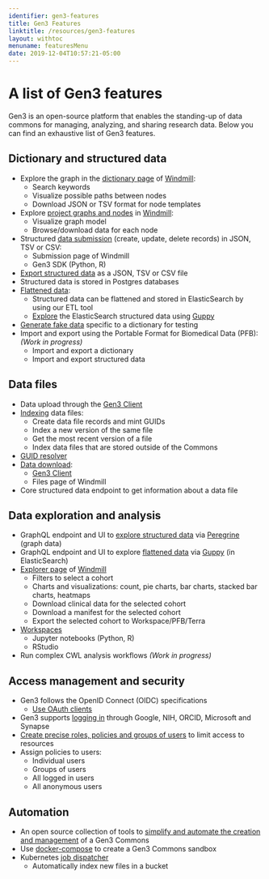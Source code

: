 ```yaml
---
identifier: gen3-features
title: Gen3 Features
linktitle: /resources/gen3-features
layout: withtoc
menuname: featuresMenu
date: 2019-12-04T10:57:21-05:00
---
```



# A list of Gen3 features

Gen3 is an open-source platform that enables the standing-up of data commons for managing, analyzing, and sharing research data. Below you can find an exhaustive list of Gen3 features.

## Dictionary and structured data

* Explore the graph in the [dictionary page](../user/dictionary/) of [Windmill](https://github.com/uc-cdis/data-portal):
    * Search keywords
    * Visualize possible paths between nodes
    * Download JSON or TSV format for node templates 
* Explore [project graphs and nodes](../user/data-types/#what-is-a-data-dictionary-and-data-model) in [Windmill](https://github.com/uc-cdis/data-portal):
    * Visualize graph model
    * Browse/download data for each node
* Structured [data submission](../user/submit-data/) (create, update, delete records) in JSON, TSV or CSV:
    * Submission page of Windmill
    * Gen3 SDK (Python, R)
* [Export structured data](../user/access-data/#exploration-tool) as a JSON, TSV or CSV file
* Structured data is stored in Postgres databases
* [Flattened data](../developer/flat-model-api/):
    * Structured data can be flattened and stored in ElasticSearch by using our ETL tool
    * [Explore](../user/access-data/) the ElasticSearch structured data using [Guppy](https://github.com/uc-cdis/guppy)
* [Generate fake data](https://github.com/uc-cdis/data-simulator) specific to a dictionary for testing
* Import and export using the Portable Format for Biomedical Data (PFB): *(Work in progress)*
    * Import and export a dictionary
    * Import and export structured data

## Data files

* Data upload through the [Gen3 Client](../user/gen3-client/)
* [Indexing](https://github.com/uc-cdis/indexd) data files:
    * Create data file records and mint GUIDs
    * Index a new version of the same file
    * Get the most recent version of a file
    * Index data files that are stored outside of the Commons
* [GUID resolver](https://dataguids.org/)
* [Data download](../user/access-data/#downloading-data-files):
    * [Gen3 Client](../user/gen3-client/)
    * Files page of Windmill
* Core structured data endpoint to get information about a data file

## Data exploration and analysis

* GraphQL endpoint and UI to [explore structured data](../user/access-data/#querying-metadata-using-the-graphiql-interface) via [Peregrine](https://github.com/uc-cdis/peregrine) (graph data)
* GraphQL endpoint and UI to explore [flattened data](../user/access-data/#querying-metadata-using-the-graphiql-interface) via [Guppy](https://github.com/uc-cdis/guppy) (in ElasticSearch)
* [Explorer page](../user/access-data/#exploration-tool) of [Windmill](https://github.com/uc-cdis/data-portal)
    * Filters to select a cohort
    * Charts and visualizations: count, pie charts, bar charts, stacked bar charts, heatmaps
    * Download clinical data for the selected cohort
    * Download a manifest for the selected cohort
    * Export the selected cohort to Workspace/PFB/Terra
* [Workspaces](../user/analyze-data/)
    * Jupyter notebooks (Python, R)
    * RStudio
* Run complex CWL analysis workflows *(Work in progress)*

## Access management and security

* Gen3 follows the OpenID Connect (OIDC) specifications
    * [Use OAuth clients](https://github.com/uc-cdis/fence/#oidc--oauth2)
* Gen3 supports [logging in](https://github.com/uc-cdis/fence/) through Google, NIH, ORCID, Microsoft and Synapse
* [Create precise roles, policies and groups of users](https://github.com/uc-cdis/arborist) to limit access to resources
* Assign policies to users:
    * Individual users
    * Groups of users
    * All logged in users
    * All anonymous users

## Automation

* An open source collection of tools to [simplify and automate the creation and management](../operator/#2-cloud-automation-cloud-automation-img-cloud-automation-svg) of a Gen3 Commons
* Use [docker-compose](../operator/#1-compose-services-compose-services-img-compose-services-svg) to create a Gen3 Commons sandbox
* Kubernetes [job dispatcher](https://github.com/uc-cdis/ssjdispatcher)
    * Automatically index new files in a bucket
